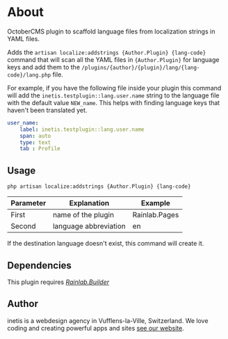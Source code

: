 # About
OctoberCMS plugin to scaffold language files from localization strings in YAML files.

Adds the `artisan localize:addstrings {Author.Plugin} {lang-code}` command that will scan all the YAML files in `{Author.Plugin}` for language keys and add them to the `/plugins/{author}/{plugin}/lang/{lang-code}/lang.php` file.

For example, if you have the following file inside your plugin this command will add the `inetis.testplugin::lang.user.name` 
string to the language file with the default value `NEW_name`. This helps with finding language keys that haven't been translated yet.

```yaml
user_name:
    label: inetis.testplugin::lang.user.name
    span: auto
    type: text
    tab : Profile
```

## Usage
```
php artisan localize:addstrings {Author.Plugin} {lang-code}
```

Parameter | Explanation | Example 
------------- | ------------- | -------------
First | name of the plugin | Rainlab.Pages
Second | language abbreviation | en

If the destination language doesn't exist, this command will create it.

## Dependencies
This plugin requires [*Rainlab.Builder*](https://octobercms.com/plugin/rainlab-builder)

## Author
inetis is a webdesign agency in Vufflens-la-Ville, Switzerland. We love coding and creating powerful apps and sites  [see our website](https://inetis.ch).
